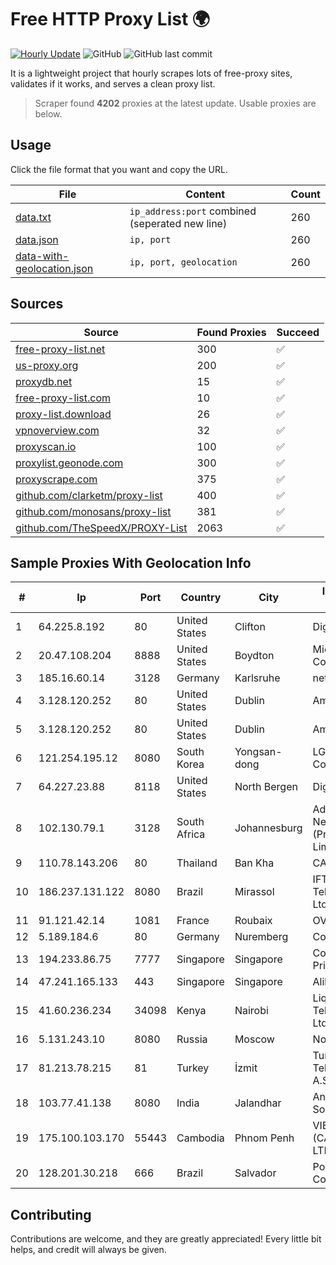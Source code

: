 
# Free HTTP Proxy List 🌍

[![Hourly Update](https://github.com/mertguvencli/http-proxy-list/actions/workflows/main.yml/badge.svg?branch=main)](https://github.com/mertguvencli/http-proxy-list/actions/workflows/main.yml)
![GitHub](https://img.shields.io/github/license/mertguvencli/http-proxy-list)
![GitHub last commit](https://img.shields.io/github/last-commit/mertguvencli/http-proxy-list)

It is a lightweight project that hourly scrapes lots of free-proxy sites, validates if it works, and serves a clean proxy list.


> Scraper found **4202** proxies at the latest update. Usable proxies are below.

## Usage

Click the file format that you want and copy the URL.


|File|Content|Count|
|----|-------|-----|
|[data.txt](https://raw.githubusercontent.com/mertguvencli/http-proxy-list/main/proxy-list/data.txt)|`ip_address:port` combined (seperated new line)|260|
|[data.json](https://raw.githubusercontent.com/mertguvencli/http-proxy-list/main/proxy-list/data.json)|`ip, port`|260|
|[data-with-geolocation.json](https://raw.githubusercontent.com/mertguvencli/http-proxy-list/main/proxy-list/data-with-geolocation.json)|`ip, port, geolocation`|260|

## Sources

|Source|Found Proxies|Succeed|
|------|-------------|-------|
|[free-proxy-list.net](https://free-proxy-list.net)|300|✅|
|[us-proxy.org](https://www.us-proxy.org)|200|✅|
|[proxydb.net](http://proxydb.net)|15|✅|
|[free-proxy-list.com](https://free-proxy-list.com/?page=&port=&type%5B%5D=http&type%5B%5D=https&up_time=0&search=Search)|10|✅|
|[proxy-list.download](https://www.proxy-list.download/HTTP)|26|✅|
|[vpnoverview.com](https://vpnoverview.com/privacy/anonymous-browsing/free-proxy-servers)|32|✅|
|[proxyscan.io](https://www.proxyscan.io)|100|✅|
|[proxylist.geonode.com](https://proxylist.geonode.com/api/proxy-list?limit=300&page=1&sort_by=lastChecked&sort_type=desc&protocols=http,https)|300|✅|
|[proxyscrape.com](https://api.proxyscrape.com/v2/?request=displayproxies&protocol=http&timeout=10000&country=all&ssl=all&anonymity=all)|375|✅|
|[github.com/clarketm/proxy-list](https://raw.githubusercontent.com/clarketm/proxy-list/master/proxy-list-raw.txt)|400|✅|
|[github.com/monosans/proxy-list](https://raw.githubusercontent.com/monosans/proxy-list/main/proxies/http.txt)|381|✅|
|[github.com/TheSpeedX/PROXY-List](https://raw.githubusercontent.com/TheSpeedX/PROXY-List/master/http.txt)|2063|✅|


## Sample Proxies With Geolocation Info

|#|Ip|Port|Country|City|Internet Service Provider|
|-|--|----|-------|----|-------------------------|
|1|64.225.8.192|80|United States|Clifton|DigitalOcean, LLC|
|2|20.47.108.204|8888|United States|Boydton|Microsoft Corporation|
|3|185.16.60.14|3128|Germany|Karlsruhe|netcup GmbH|
|4|3.128.120.252|80|United States|Dublin|Amazon.com, Inc.|
|5|3.128.120.252|80|United States|Dublin|Amazon.com, Inc.|
|6|121.254.195.12|8080|South Korea|Yongsan-dong|LG DACOM Corporation|
|7|64.227.23.88|8118|United States|North Bergen|DigitalOcean, LLC|
|8|102.130.79.1|3128|South Africa|Johannesburg|Adnexus Celerity Networks (Proprietary) Limited|
|9|110.78.143.206|80|Thailand|Ban Kha|CAT-BB|
|10|186.237.131.122|8080|Brazil|Mirassol|IFTNET Telecomunicacoes Ltda|
|11|91.121.42.14|1081|France|Roubaix|OVH SAS|
|12|5.189.184.6|80|Germany|Nuremberg|Contabo GmbH|
|13|194.233.86.75|7777|Singapore|Singapore|Contabo Asia Private Limited|
|14|47.241.165.133|443|Singapore|Singapore|Alibaba.com LLC|
|15|41.60.236.234|34098|Kenya|Nairobi|Liquid Telecommunications Ltd|
|16|5.131.243.10|8080|Russia|Moscow|Novotelecom Ltd|
|17|81.213.78.215|81|Turkey|İzmit|Turk Telekomunikasyon A.S|
|18|103.77.41.138|8080|India|Jalandhar|Anjani Broadband Solutions Pvt Ltd|
|19|175.100.103.170|55443|Cambodia|Phnom Penh|VIETTEL (CAMBODIA) PTE., LTD|
|20|128.201.30.218|666|Brazil|Salvador|Poliserv Servicos E Comercio Ltda - ME|



## Contributing

Contributions are welcome, and they are greatly appreciated! Every
little bit helps, and credit will always be given.

